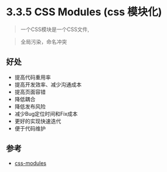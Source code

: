 # 3.3.5 CSS Modules (css 模块化)

>一个CSS模块是一个CSS文件,


> 全局污染，命名冲突

## 好处
- 提高代码重用率
- 提高开发效率、减少沟通成本
- 提高页面容错
- 降低耦合
- 降低发布风险
- 减少Bug定位时间和Fix成本
- 更好的实现快速迭代
- 便于代码维护


## 参考
- [css-modules](https://github.com/css-modules/css-modules)
